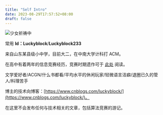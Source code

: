 ```yaml
---
title: "Self Intro"
date: 2023-08-29T17:57:52+08:00
draft: false
---
```



![少女祈祷中](https://img.imgdb.cn/item/602cc63a3ffa7d37b345289c.gif)

常用 **Id：Luckyblock**/**Luckyblock233**  

来自山东某县级小中学，目前大二，在中南大学计科打 ACM。

在高中有着两年的信息竞赛经历，竞赛时期遗作可于 [此处](https://www.cnblogs.com/luckyblock/p/16424637.html) 阅读。

文学爱好者/ACGN/什么书都看/平均水平的休闲玩家/轻微语言洁癖/退圈已久的管人/料理苦手

博主的技术向博客：[https://www.cnblogs.com/luckyblock/](https://www.cnblogs.com/luckyblock/)。

在这里不会发布任何与技术相关的文章，包括算法竞赛的游记。